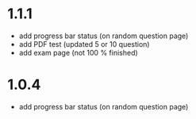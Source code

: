 # 1.1.1 

- add progress bar status (on random question page)
- add PDF test (updated 5 or 10 question)
- add exam page (not 100 % finished)

# 1.0.4

- add progress bar status (on random question page)
